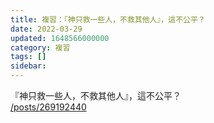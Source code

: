 ```yaml
---
title: 複習：『神只救一些人，不救其他人』，這不公平？
date: 2022-03-29
updated: 1648566000000
category: 複習
tags: []
sidebar: 
---
```


<p>『神只救一些人，不救其他人』，這不公平？<br/>
<a href="/posts/269192440" target="_blank">/posts/269192440</a></p>
<p> </p>
